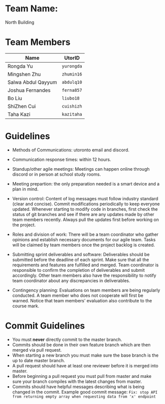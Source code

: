 # Team Name: 
North Building


# Team Members

|  Name          |    UtorID                     |                 
|----------------|-------------------------------|
|Rongda Yu		 |`yurongda`            |            
|Mingshen Zhu    |`zhumin16`            |            
|Salwa Abdul Qayyum      |`abdulq10`|
| Joshua Fernandes | `ferna857`|
| Bo Liu | `liubo18`|
| ShiZhen Cui | `cuishizh`|
| Taha Kazi | `kazitaha`|

# Guidelines
- Methods of Communications:
	utoronto email and discord.

- Communication response times:
	within 12 hours.

- Standup/other agile meetings:
	Meetings can happen online through discord or in person at school study rooms.

- Meeting prepartion:
	the only preparation needed is a smart device and a plan in mind.

- Version control:
	Content of log messages must follow industry standard (clear and concise). Commit modifications periodically to keep everyone updated. Whenever starting to modify code in branches, first check the status of git branches and see if there are any updates made by other team members recently. Always pull the updates first before working on the project.

- Roles and division of work:
	There will be a team coordinator who gather opinions and establish necessary documents for our agile team. Tasks will be claimed by team members once the project backlog is created.

- Submitting sprint deliverables and software:
	Deliverables should be submitted before the deadline of each sprint. Make sure that all the requirements and features are fulfilled and merged. Team coordinator is responsible to confirm the completion of deliverables and submit accordingly. Other team members also have the responsibility to notify team coordinator about any discrepancies in deliverables.

- Contingency planning:
	Evaluations on team members are being regularly conducted. A team member who does not cooperate will first be warned. Notice that team members' evaluation also contribute to the course mark. 

# Commit Guidelines
- You must **never** directly commit to the master branch.
- Commits should be done in their own feature branch which are then merged via pull request. 
-  When starting a new branch you must make sure the base branch is the up to date master branch.	
- A pull request should have at least one reviewer before it is merged into master. 
- Before beginning a pull request you must pull from master and make sure your branch compiles with the latest changes from master.
-  Commits should have helpful messages describing what is being changed in the commit.
	 Example good commit message:
	 `Fix: stop API from returning empty array when requesting data from 'x' endpoint`

